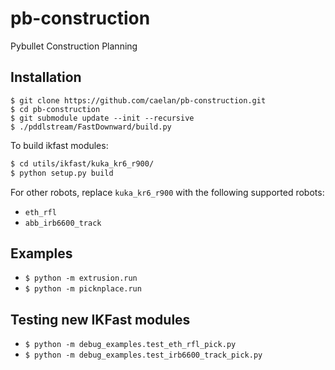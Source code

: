 # pb-construction
Pybullet Construction Planning

## Installation

```
$ git clone https://github.com/caelan/pb-construction.git
$ cd pb-construction
$ git submodule update --init --recursive
$ ./pddlstream/FastDownward/build.py
```

To build ikfast modules:
```bash
$ cd utils/ikfast/kuka_kr6_r900/
$ python setup.py build
```

For other robots, replace `kuka_kr6_r900` with the following supported robots:
- `eth_rfl`
- `abb_irb6600_track`

## Examples

* `$ python -m extrusion.run`
* `$ python -m picknplace.run`

## Testing new IKFast modules


* `$ python -m debug_examples.test_eth_rfl_pick.py`
* `$ python -m debug_examples.test_irb6600_track_pick.py`

